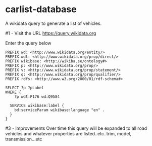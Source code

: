 # carlist-database
A wikidata query to generate a list of vehicles.

#1 - Visit the URL
https://query.wikidata.org

Enter the query below

```
PREFIX wd: <http://www.wikidata.org/entity/>
PREFIX wdt: <http://www.wikidata.org/prop/direct/>
PREFIX wikibase: <http://wikiba.se/ontology#>
PREFIX p: <http://www.wikidata.org/prop/>
PREFIX v: <http://www.wikidata.org/prop/statement/>
PREFIX q: <http://www.wikidata.org/prop/qualifier/>
PREFIX rdfs: <http://www.w3.org/2000/01/rdf-schema#>

SELECT ?p ?pLabel
WHERE {
	?p wdt:P176 wd:Q9584 
       
  SERVICE wikibase:label {
    bd:serviceParam wikibase:language "en" .
  }      
}
```

#3 - Improvements
Over time this query will be expanded to all road vehicles and whatever properties are listed..etc..trim, model, transmission...etc
